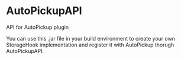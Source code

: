 # AutoPickupAPI
API for AutoPickup plugin

You can use this .jar file in your build environment to create your own StorageHook implementation and register it with AutoPickup thorugh AutoPickupAPI.

